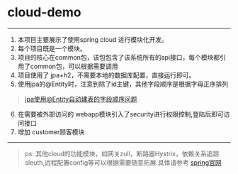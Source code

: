 #  cloud-demo

---
1. 本项目主要展示了使用spring cloud 进行模块化开发。
2. 每个项目既是一个模块。
3. 项目的核心在common包，该包包含了该系统所有的api接口，每个模块都引用了common包，可以根据需要调用
4. 项目使用了 jpa+h2，不需要本地的数据库配置，直接运行即可。
5. 使用jpa的@Entity时，注意到除了id主键，其他字段顺序是根据字母正序排列
> [jpa使用@Entity自动建表的字段顺序问题](https://blog.csdn.net/hkawei/article/details/71552691)
6. 在需要被外部访问的 webapp模块引入了security进行权限控制,登陆后即可访问接口
7. 增加 customer顾客模块
---
> ps: 其他cloud的功能模块，如网关zull，断路器Hystrix，依赖关系追踪sleuth,远程配置config等可以根据需要随意拓展.具体请参考 [spring官网](https://spring.io/docs/reference)
